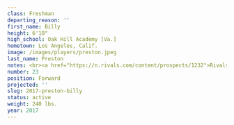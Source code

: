 ```yaml
---
class: Freshman
departing_reason: ''
first_name: Billy
height: 6'10"
high_school: Oak Hill Academy [Va.]
hometown: Los Angeles, Calif.
image: /images/players/preston.jpeg
last_name: Preston
notes: <br><a href="https://n.rivals.com/content/prospects/1232">Rivals.com
number: 23
position: Forward
projected: ''
slug: 2017-preston-billy
status: active
weight: 240 lbs.
year: 2017
---
```

